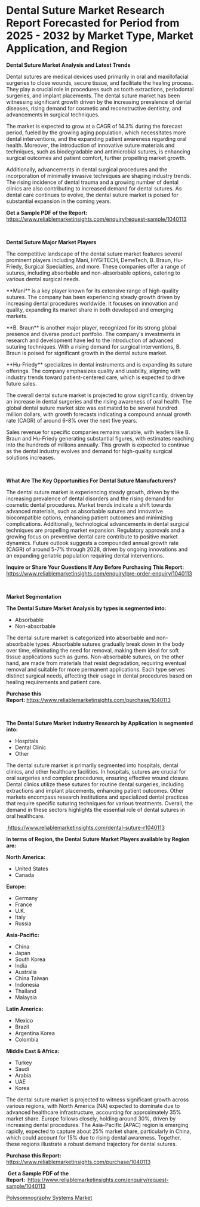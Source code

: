 <p><h1>Dental Suture Market Research Report Forecasted for Period from 2025 -  2032 by Market Type, Market Application, and Region</h1></p><p><strong>Dental Suture Market Analysis and Latest Trends</strong></p>
<p><p>Dental sutures are medical devices used primarily in oral and maxillofacial surgeries to close wounds, secure tissue, and facilitate the healing process. They play a crucial role in procedures such as tooth extractions, periodontal surgeries, and implant placements. The dental suture market has been witnessing significant growth driven by the increasing prevalence of dental diseases, rising demand for cosmetic and reconstructive dentistry, and advancements in surgical techniques.</p><p>The market is expected to grow at a CAGR of 14.3% during the forecast period, fueled by the growing aging population, which necessitates more dental interventions, and the expanding patient awareness regarding oral health. Moreover, the introduction of innovative suture materials and techniques, such as biodegradable and antimicrobial sutures, is enhancing surgical outcomes and patient comfort, further propelling market growth.</p><p>Additionally, advancements in dental surgical procedures and the incorporation of minimally invasive techniques are shaping industry trends. The rising incidence of dental trauma and a growing number of dental clinics are also contributing to increased demand for dental sutures. As dental care continues to evolve, the dental suture market is poised for substantial expansion in the coming years.</p></p>
<p><strong>Get a Sample PDF of the Report:&nbsp;</strong> <a href="https://www.reliablemarketinsights.com/enquiry/request-sample/1040113?utm_campaign=2868&utm_medium=2&utm_source=Github&utm_content=ia&utm_term=03032025&utm_id=dental-suture">https://www.reliablemarketinsights.com/enquiry/request-sample/1040113</a></p>
<p>&nbsp;</p>
<p><strong>Dental Suture Major Market Players</strong></p>
<p><p>The competitive landscape of the dental suture market features several prominent players including Mani, HYGITECH, DemeTech, B. Braun, Hu-Friedy, Surgical Specialties, and more. These companies offer a range of sutures, including absorbable and non-absorbable options, catering to various dental surgical needs.</p><p>**Mani** is a key player known for its extensive range of high-quality sutures. The company has been experiencing steady growth driven by increasing dental procedures worldwide. It focuses on innovation and quality, expanding its market share in both developed and emerging markets.</p><p>**B. Braun** is another major player, recognized for its strong global presence and diverse product portfolio. The company's investments in research and development have led to the introduction of advanced suturing techniques. With a rising demand for surgical interventions, B. Braun is poised for significant growth in the dental suture market.</p><p>**Hu-Friedy** specializes in dental instruments and is expanding its suture offerings. The company emphasizes quality and usability, aligning with industry trends toward patient-centered care, which is expected to drive future sales.</p><p>The overall dental suture market is projected to grow significantly, driven by an increase in dental surgeries and the rising awareness of oral health. The global dental suture market size was estimated to be several hundred million dollars, with growth forecasts indicating a compound annual growth rate (CAGR) of around 6-8% over the next five years.</p><p>Sales revenue for specific companies remains variable, with leaders like B. Braun and Hu-Friedy generating substantial figures, with estimates reaching into the hundreds of millions annually. This growth is expected to continue as the dental industry evolves and demand for high-quality surgical solutions increases.</p></p>
<p>&nbsp;</p>
<p><strong>What Are The Key Opportunities For Dental Suture Manufacturers?</strong></p>
<p><p>The dental suture market is experiencing steady growth, driven by the increasing prevalence of dental disorders and the rising demand for cosmetic dental procedures. Market trends indicate a shift towards advanced materials, such as absorbable sutures and innovative biocompatible options, enhancing patient outcomes and minimizing complications. Additionally, technological advancements in dental surgical techniques are propelling market expansion. Regulatory approvals and a growing focus on preventive dental care contribute to positive market dynamics. Future outlook suggests a compounded annual growth rate (CAGR) of around 5-7% through 2028, driven by ongoing innovations and an expanding geriatric population requiring dental interventions.</p></p>
<p><strong>Inquire or Share Your Questions If Any Before Purchasing This Report:</strong> <a href="https://www.reliablemarketinsights.com/enquiry/pre-order-enquiry/1040113?utm_campaign=2868&utm_medium=2&utm_source=Github&utm_content=ia&utm_term=03032025&utm_id=dental-suture">https://www.reliablemarketinsights.com/enquiry/pre-order-enquiry/1040113</a></p>
<p>&nbsp;</p>
<p><strong>Market Segmentation</strong></p>
<p><strong>The Dental Suture Market Analysis by types is segmented into:</strong></p>
<p><ul><li>Absorbable</li><li>Non-absorbable</li></ul></p>
<p><p>The dental suture market is categorized into absorbable and non-absorbable types. Absorbable sutures gradually break down in the body over time, eliminating the need for removal, making them ideal for soft tissue applications such as gums. Non-absorbable sutures, on the other hand, are made from materials that resist degradation, requiring eventual removal and suitable for more permanent applications. Each type serves distinct surgical needs, affecting their usage in dental procedures based on healing requirements and patient care.</p></p>
<p><strong>Purchase this Report:&nbsp;</strong><a href="https://www.reliablemarketinsights.com/purchase/1040113?utm_campaign=2868&utm_medium=2&utm_source=Github&utm_content=ia&utm_term=03032025&utm_id=dental-suture">https://www.reliablemarketinsights.com/purchase/1040113</a></p>
<p>&nbsp;</p>
<p><strong>The Dental Suture Market Industry Research by Application is segmented into:</strong></p>
<p><ul><li>Hospitals</li><li>Dental Clinic</li><li>Other</li></ul></p>
<p><p>The dental suture market is primarily segmented into hospitals, dental clinics, and other healthcare facilities. In hospitals, sutures are crucial for oral surgeries and complex procedures, ensuring effective wound closure. Dental clinics utilize these sutures for routine dental surgeries, including extractions and implant placements, enhancing patient outcomes. Other markets encompass research institutions and specialized dental practices that require specific suturing techniques for various treatments. Overall, the demand in these sectors highlights the essential role of dental sutures in oral healthcare.</p></p>
<p><a href="https://www.reliablemarketinsights.com/dental-suture-r1040113?utm_campaign=2868&utm_medium=2&utm_source=Github&utm_content=ia&utm_term=03032025&utm_id=dental-suture">&nbsp;https://www.reliablemarketinsights.com/dental-suture-r1040113</a></p>
<p><strong>In terms of Region, the Dental Suture Market Players available by Region are:</strong></p>
<p>
    <p> <strong> North America: </strong>
        <ul>
            <li>United States</li>
            <li>Canada</li>
        </ul>
        </p> 
    <p> <strong> Europe: </strong>
        <ul>
            <li>Germany</li>
            <li>France</li>
            <li>U.K.</li>
            <li>Italy</li>
            <li>Russia</li>
        </ul>
        </p> 
    <p> <strong> Asia-Pacific: </strong>
        <ul>
            <li>China</li>
            <li>Japan</li>
            <li>South Korea</li>
            <li>India</li>
            <li>Australia</li>
            <li>China Taiwan</li>
            <li>Indonesia</li>
            <li>Thailand</li>
            <li>Malaysia</li>
        </ul>
        </p> 
    <p> <strong> Latin America: </strong>
        <ul>
            <li>Mexico</li>
            <li>Brazil</li>
            <li>Argentina Korea</li>
            <li>Colombia</li>
        </ul>
        </p> 
    <p> <strong> Middle East & Africa: </strong>
        <ul>
            <li>Turkey</li>
            <li>Saudi</li>
            <li>Arabia</li>
            <li>UAE</li>
            <li>Korea</li>
        </ul>
    </p>
    </p>
<p><p>The dental suture market is projected to witness significant growth across various regions, with North America (NA) expected to dominate due to advanced healthcare infrastructure, accounting for approximately 35% market share. Europe follows closely, holding around 30%, driven by increasing dental procedures. The Asia-Pacific (APAC) region is emerging rapidly, expected to capture about 25% market share, particularly in China, which could account for 15% due to rising dental awareness. Together, these regions illustrate a robust demand trajectory for dental sutures.</p></p>
<p><strong>Purchase this Report: </strong><a href="https://www.reliablemarketinsights.com/purchase/1040113?utm_campaign=2868&utm_medium=2&utm_source=Github&utm_content=ia&utm_term=03032025&utm_id=dental-suture">https://www.reliablemarketinsights.com/purchase/1040113</a></p>
<p>&nbsp;<strong>Get a Sample PDF of the Report:&nbsp;&nbsp;</strong><a href="https://www.reliablemarketinsights.com/enquiry/request-sample/1040113?utm_campaign=2868&utm_medium=2&utm_source=Github&utm_content=ia&utm_term=03032025&utm_id=dental-suture">https://www.reliablemarketinsights.com/enquiry/request-sample/1040113</a></p>
<p><strong></strong></p>
<p><p><a href="https://github.com/edacruz6/Market-Research-Report-List-1/blob/main/polysomnography-systems-market.md?utm_campaign=2868&utm_medium=2&utm_source=Github&utm_content=ia&utm_term=03032025&utm_id=dental-suture">Polysomnography Systems Market</a></p></p>